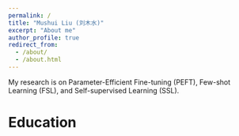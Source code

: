 ```yaml
---
permalink: /
title: "Mushui Liu (刘木水)"
excerpt: "About me"
author_profile: true
redirect_from: 
  - /about/
  - /about.html
---
```


My research is on Parameter-Efficient Fine-tuning (PEFT), Few-shot Learning (FSL), and Self-supervised Learning (SSL). 


Education
======

